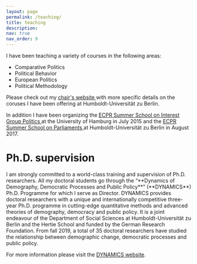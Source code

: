 ```yaml
---
layout: page
permalink: /teaching/
title: teaching
description: 
nav: true
nav_order: 9
---
```


I have been teaching a variety of courses in the following areas:
- Comparative Politics
- Political Behavior
- European Politics
- Political Methodology

Please check out my <a href='https://www.sowi.hu-berlin.de/de/lehrbereiche/politischesverhalten'>chair's website </a> with more specific details on the coruses I have been offering at Humboldt-Universität zu Berlin.

In addition I have been organizing the <a href='https://ecpr.eu/Events/AffiliatedEventDetails.aspx?AffiliatedEventID=62'>ECPR Summer School on Interest Group Politics </a> at the University of Hamburg in July 2015 and the <a href='http://standinggroups.ecpr.eu/parliaments/?page_id=53'>ECPR Summer School on Parliaments </a> at Humboldt-Universität zu Berlin in August 2017.

<h1 class="post-title" style="margin-top: 40px;">Ph.D. supervision</h1>
<p class="post-description"></p>
I am strongly committed to a world-class training and supervision of Ph.D. researchers. All my doctoral students go through the “**Dynamics of Demography, Democratic Processes and Public Policy**” (**DYNAMICS**) Ph.D. Programme for which I serve as Director. DYNAMICS provides doctoral researchers with a unique and internationally competitive three-year Ph.D. programme in cutting-edge quantitative methods and advanced theories of demography, democracy and public policy. It is a joint endeavour of the Department of Social Sciences at Humboldt-Universität zu Berlin and the Hertie School and funded by the German Research Foundation. From fall 2019, a total of 35 doctoral researchers have studied the relationship between demographic change, democratic processes and public policy.

For more information please visit the [DYNAMICS website](https://www.sowi.hu-berlin.de/en/dynamics).